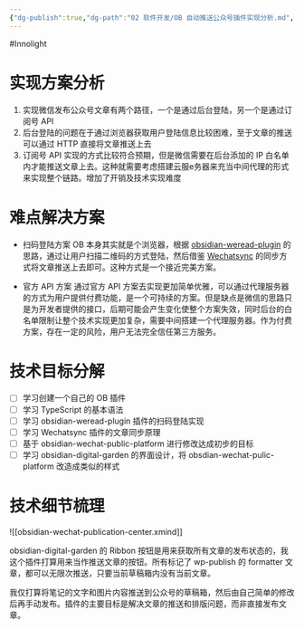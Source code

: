 ```yaml
---
{"dg-publish":true,"dg-path":"02 软件开发/OB 自动推送公众号插件实现分析.md","permalink":"/02 软件开发/OB 自动推送公众号插件实现分析/","created":"2025-03-06T09:17:16.875+08:00","updated":"2025-04-02T14:40:18.390+08:00"}
---
```


#Innolight

# 实现方案分析

1. 实现微信发布公众号文章有两个路径，一个是通过后台登陆，另一个是通过订阅号 API 
2. 后台登陆的问题在于通过浏览器获取用户登陆信息比较困难，至于文章的推送可以通过 HTTP 直接将文章推送上去
3. 订阅号 API 实现的方式比较符合预期，但是微信需要在后台添加的 IP 白名单内才能推送文章上去。这种就需要考虑搭建云服e务器来充当中间代理的形式来实现整个链路。增加了开销及技术实现难度

# 难点解决方案

-  扫码登陆方案
OB 本身其实就是个浏览器，根据 [obsidian-weread-plugin](https://github.com/zhaohongxuan/obsidian-weread-plugin) 的思路，通过让用户扫描二维码的方式登陆，然后借鉴 [Wechatsync](https://github.com/wechatsync/Wechatsync) 的同步方式将文章推送上去即可。这种方式是一个接近完美方案。

- 官方 API 方案
通过官方 API 方案去实现更加简单优雅，可以通过代理服务器的方式为用户提供付费功能，是一个可持续的方案。但是缺点是微信的思路只是为开发者提供的接口，后期可能会产生变化使整个方案失效，同时后台的白名单限制让整个技术实现更加复杂，需要中间搭建一个代理服务器。作为付费方案，存在一定的风险，用户无法完全信任第三方服务。

# 技术目标分解

- [ ] 学习创建一个自己的 OB 插件
- [ ] 学习 TypeScript 的基本语法
- [ ] 学习 obsidian-weread-plugin 插件的扫码登陆实现
- [ ] 学习 Wechatsync 插件的文章同步原理
- [ ] 基于 obsidian-wechat-public-platform 进行修改达成初步的目标
- [ ] 学习 obsidian-digital-garden 的界面设计，将 obsdian-wechat-pulic-platform 改造成类似的样式

# 技术细节梳理

![[obsidian-wechat-publication-center.xmind]]

obsidian-digital-garden 的 Ribbon 按钮是用来获取所有文章的发布状态的，我这个插件打算用来当作推送文章的按钮。所有标记了 wp-publish 的 formatter 文章，都可以无限次推送，只要当前草稿箱内没有当前文章。

我仅打算将笔记的文字和图片内容推送到公众号的草稿箱，然后由自己简单的修改后再手动发布。插件的主要目标是解决文章的推送和排版问题，而非直接发布文章。